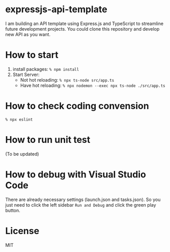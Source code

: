 # expressjs-api-template
I am building an API template using Express.js and TypeScript to streamline future development projects.
You could clone this repository and develop new API as you want.

# How to start

1. install packages: `% npm install`
2. Start Server:
   - Not hot reloading: `% npx ts-node src/app.ts`
   - Have hot reloading: `% npx nodemon --exec npx ts-node ./src/app.ts`

# How to check coding convension

`% npx eslint`

# How to run unit test

(To be updated)

# How to debug with Visual Studio Code

There are already necessary settings (launch.json and tasks.json).
So you just need to click the left sidebar `Run and Debug` and click the green play button.

# License
MIT